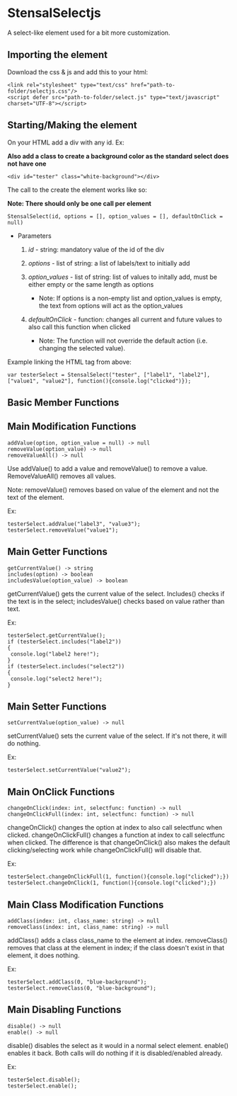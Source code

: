 # StensalSelectjs
 A select-like element used for a bit more customization.
## Importing the element
Download the css & js and add this to your html:
```
<link rel="stylesheet" type="text/css" href="path-to-folder/selectjs.css"/>
<script defer src="path-to-folder/select.js" type="text/javascript" charset="UTF-8"></script>
```
## Starting/Making the element
On your HTML add a div with any id. Ex:

**Also add a class to create a background color as the standard select does not have one**

```
<div id="tester" class="white-background"></div>
```


The call to the create the element works like so:

**Note: There should only be one call per element**
```
StensalSelect(id, options = [], option_values = [], defaultOnClick = null)
```
- Parameters

    1. *id* - string: mandatory value of the id of the div

    2. *options* - list of string: a list of labels/text to initially add

    3. *option_values* - list of string: list of values to initally add, must be either empty or the same length as options 
        - Note: If options is a non-empty list and option_values is empty, the text from options will act as the option_values
    4. *defaultOnClick* - function: changes all current and future values to also call this function when clicked
        - Note: The function will not override the default action (i.e. changing the selected value).

Example linking the HTML tag from above:
```
var testerSelect = StensalSelect("tester", ["label1", "label2"], ["value1", "value2"], function(){console.log("clicked")});
```

## Basic Member Functions

## Main Modification Functions
```
addValue(option, option_value = null) -> null
removeValue(option_value) -> null
removeValueAll() -> null
```
Use addValue() to add a value and removeValue() to remove a value. RemoveValueAll() removes all values.

Note: removeValue() removes based on value of the element and not the text of the element.

Ex:
```
testerSelect.addValue("label3", "value3");
testerSelect.removeValue("value1");
```

## Main Getter Functions

```
getCurrentValue() -> string
includes(option) -> boolean
includesValue(option_value) -> boolean
```
getCurrentValue() gets the current value of the select. Includes() checks if the text is in the select; includesValue() checks based on value rather than text.

Ex:
```
testerSelect.getCurrentValue();
if (testerSelect.includes("label2"))
{
 console.log("label2 here!");
}
if (testerSelect.includes("select2"))
{
 console.log("select2 here!");
}
```

## Main Setter Functions

```
setCurrentValue(option_value) -> null
```
setCurrentValue() sets the current value of the select. If it's not there, it will do nothing.

Ex:
```
testerSelect.setCurrentValue("value2");
```

## Main OnClick Functions 

```
changeOnClick(index: int, selectfunc: function) -> null
changeOnClickFull(index: int, selectfunc: function) -> null
```
changeOnClick() changes the option at index to also call selectfunc when clicked. changeOnClickFull() changes a function at index to call selectfunc when clicked. The difference is that changeOnClick() also makes the default clicking/selecting work while changeOnClickFull() will disable that.

Ex:
```
testerSelect.changeOnClickFull(1, function(){console.log("clicked");})
testerSelect.changeOnClick(1, function(){console.log("clicked");})
```

## Main Class Modification Functions
```
addClass(index: int, class_name: string) -> null
removeClass(index: int, class_name: string) -> null
```
addClass() adds a class class_name to the element at index. removeClass() removes that class at the element in index; if the class doesn't exist in that element, it does nothing.

Ex:
```
testerSelect.addClass(0, "blue-background");
testerSelect.removeClass(0, "blue-background");
```

## Main Disabling Functions
```
disable() -> null
enable() -> null
```
disable() disables the select as it would in a normal select element. enable() enables it back. Both calls will do nothing if it is disabled/enabled already.

Ex:
```
testerSelect.disable();
testerSelect.enable();
```
